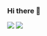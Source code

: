### Hi there 👋

![](https://github.com/sigma-andex/github-stats/blob/master/generated/overview.svg)
![](https://github.com/sigma-andex/github-stats/blob/master/generated/languages.svg)

<!--
**sigma-andex/sigma-andex** is a ✨ _special_ ✨ repository because its `README.md` (this file) appears on your GitHub profile.

Here are some ideas to get you started:

- 🔭 I’m currently working on ...
- 🌱 I’m currently learning ...
- 👯 I’m looking to collaborate on ...
- 🤔 I’m looking for help with ...
- 💬 Ask me about ...
- 📫 How to reach me: ...
- 😄 Pronouns: ...
- ⚡ Fun fact: ...
-->
